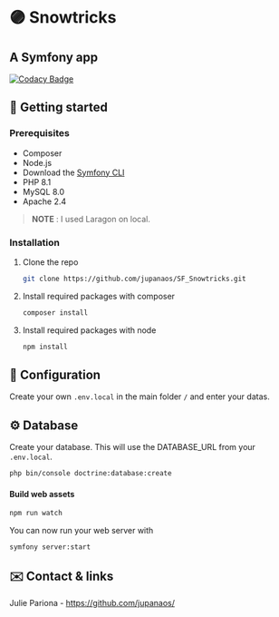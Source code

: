 # 🟣 Snowtricks
## A Symfony app
[![Codacy Badge](https://app.codacy.com/project/badge/Grade/04c323d3b31e44308907cb19bff9b6a4)](https://www.codacy.com/gh/jupanaos/SF_Snowtricks/dashboard?utm_source=github.com&amp;utm_medium=referral&amp;utm_content=jupanaos/SF_Snowtricks&amp;utm_campaign=Badge_Grade)

## 🧰 Getting started
### Prerequisites
- Composer
- Node.js
- Download the [Symfony CLI](https://symfony.com/download)
- PHP 8.1
- MySQL 8.0
- Apache 2.4
> **NOTE** : I used Laragon on local.

### Installation
1. Clone the repo
   ```sh
   git clone https://github.com/jupanaos/SF_Snowtricks.git
   ```
2. Install required packages with composer
   ```sh
   composer install
   ```
3. Install required packages with node
   ```sh
   npm install
   ```

## 🔧 Configuration
Create your own `.env.local` in the main folder `/` and enter your datas.

## ⚙️ Database
Create your database. This will use the DATABASE_URL from your `.env.local`.<br>
```bash
php bin/console doctrine:database:create
```

#### Build web assets
```bash
npm run watch
```

You can now run your web server with
```bash
symfony server:start
```
## ✉️ Contact & links
Julie Pariona - https://github.com/jupanaos/
